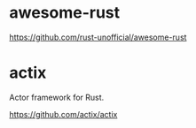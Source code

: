 # awesome-rust

https://github.com/rust-unofficial/awesome-rust

# actix

Actor framework for Rust. 

https://github.com/actix/actix
